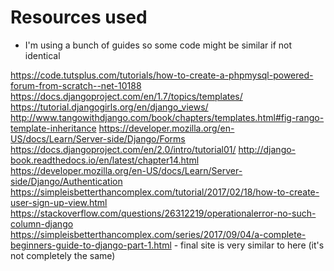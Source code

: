 # Resources used
- I'm using a bunch of guides so some code might be similar if not identical

https://code.tutsplus.com/tutorials/how-to-create-a-phpmysql-powered-forum-from-scratch--net-10188
https://docs.djangoproject.com/en/1.7/topics/templates/
https://tutorial.djangogirls.org/en/django_views/
http://www.tangowithdjango.com/book/chapters/templates.html#fig-rango-template-inheritance
https://developer.mozilla.org/en-US/docs/Learn/Server-side/Django/Forms
https://docs.djangoproject.com/en/2.0/intro/tutorial01/
http://django-book.readthedocs.io/en/latest/chapter14.html
https://developer.mozilla.org/en-US/docs/Learn/Server-side/Django/Authentication
https://simpleisbetterthancomplex.com/tutorial/2017/02/18/how-to-create-user-sign-up-view.html
https://stackoverflow.com/questions/26312219/operationalerror-no-such-column-django
https://simpleisbetterthancomplex.com/series/2017/09/04/a-complete-beginners-guide-to-django-part-1.html - final site is very similar to here (it's not completely the same)